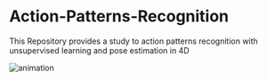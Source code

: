 # Action-Patterns-Recognition
This Repository provides a study to action patterns recognition with unsupervised learning and pose estimation in 4D

![animation](https://user-images.githubusercontent.com/76565870/194729938-f68ebcd2-69dc-4579-badc-8b8088a14335.gif)
